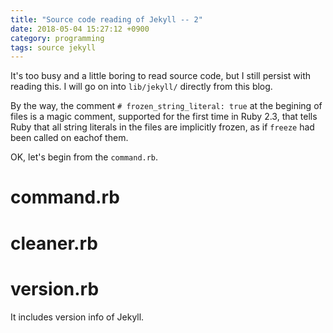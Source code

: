 ```yaml
---
title: "Source code reading of Jekyll -- 2"
date: 2018-05-04 15:27:12 +0900
category: programming
tags: source jekyll
---
```


It's too busy and a little boring to read source code, but I still persist with reading this. I will go on into `lib/jekyll/` directly from this blog.

By the way, the comment `# frozen_string_literal: true` at the begining of files is a magic comment, supported for the first time in Ruby 2.3, that tells Ruby that all string literals in the files are implicitly frozen, as if `freeze` had been called on eachof them.

OK, let's begin from the `command.rb`.

# command.rb



# cleaner.rb


# version.rb

It includes version info of Jekyll.


